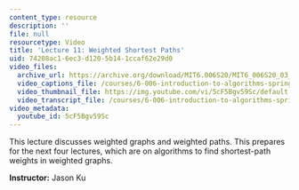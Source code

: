 ```yaml
---
content_type: resource
description: ''
file: null
resourcetype: Video
title: 'Lecture 11: Weighted Shortest Paths'
uid: 74208ac1-6ec3-d120-5b14-1ccaf62e29d0
video_files:
  archive_url: https://archive.org/download/MIT6.006S20/MIT6_006S20_03_12_Lecture_11_300k.mp4
  video_captions_file: /courses/6-006-introduction-to-algorithms-spring-2020/d78be480f5f053dd898ba61856990ff8_5cF5Bgv59Sc.vtt
  video_thumbnail_file: https://img.youtube.com/vi/5cF5Bgv59Sc/default.jpg
  video_transcript_file: /courses/6-006-introduction-to-algorithms-spring-2020/263b52eabd33a5c7139dc71cc9a9e3b5_5cF5Bgv59Sc.pdf
video_metadata:
  youtube_id: 5cF5Bgv59Sc
---
```


This lecture discusses weighted graphs and weighted paths. This prepares for the next four lectures, which are on algorithms to find shortest-path weights in weighted graphs.

**Instructor:** Jason Ku